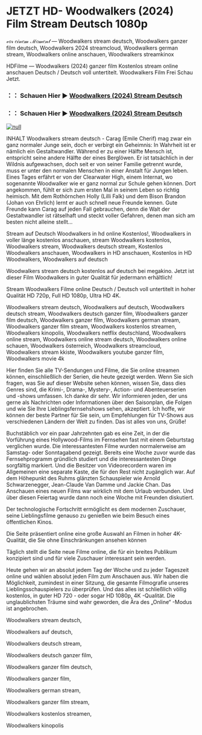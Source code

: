 # JETZT HD- Woodwalkers (2024) Film Stream Deutsch 1080p
𝓋𝑜𝓇 𝑒𝒾𝓃𝑒𝓂 ℳ𝑜𝓂𝑒𝓃𝓉 — Woodwalkers stream deutsch, Woodwalkers ganzer film deutsch, Woodwalkers 2024 streamcloud, Woodwalkers german stream, Woodwalkers online anschauen, Woodwalkers streamkinox

HDFilme — Woodwalkers (2024) ganzer film Kostenlos stream online anschauen Deutsch / Deutsch voll untertitelt. Woodwalkers Film Frei Schau Jetzt.

### ：： Schauen Hier ▶ [Woodwalkers (2024) Stream Deutsch](https://t.co/tnNiE2JiKx)

### ：： Schauen Hier ▶ [Woodwalkers (2024) Stream Deutsch](https://t.co/tnNiE2JiKx)

[![null](https://static.wixstatic.com/media/855a25_043b5abeb4ae4d35ac003198e7fe56ed~mv2.gif)](https://t.co/tnNiE2JiKx)

INHALT Woodwalkers stream deutsch - Carag (Emile Cherif) mag zwar ein ganz normaler Junge sein, doch er verbirgt ein Geheimnis: In Wahrheit ist er nämlich ein Gestaltwandler. Während er zu einer Hälfte Mensch ist, entspricht seine andere Hälfte der eines Berglöwen. Er ist tatsächlich in der Wildnis aufgewachsen, doch seit er von seiner Familie getrennt wurde, muss er unter den normalen Menschen in einer Anstalt für Jungen leben. Eines Tages erfährt er von der Clearwater High, einem Internat, wo sogenannte Woodwalker wie er ganz normal zur Schule gehen können. Dort angekommen, fühlt er sich zum ersten Mal in seinem Leben so richtig heimisch. Mit dem Rothörnchen Holly (Lilli Falk) und dem Bison Brandon (Johan von Ehrlich) lernt er auch schnell neue Freunde kennen. Gute Freunde kann Carag auf jeden Fall gebrauchen, denn die Walt der Gestaltwandler ist rätselhaft und steckt voller Gefahren, denen man sich am besten nicht alleine stellt…

Stream auf Deutsch Woodwalkers in hd online Kostenlos!, Woodwalkers in voller länge kostenlos anschauen, stream Woodwalkers kostenlos, Woodwalkers stream, Woodwalkers deutsch stream, Kostenlos Woodwalkers anschauen, Woodwalkers in HD anschauen, Kostenlos in HD Woodwalkers, Woodwalkers auf deutsch

Woodwalkers stream deutsch kostenlos auf deutsch bei megakino. Jetzt ist dieser Film Woodwalkers in guter Qualität für jedermann erhältlich!

Stream Woodwalkers Filme online Deutsch / Deutsch voll untertitelt in hoher Qualität HD 720p, Full HD 1080p, Ultra HD 4K.

Woodwalkers stream deutsch, Woodwalkers auf deutsch, Woodwalkers deutsch stream, Woodwalkers deutsch ganzer film, Woodwalkers ganzer film deutsch, Woodwalkers ganzer film, Woodwalkers german stream, Woodwalkers ganzer film stream, Woodwalkers kostenlos streamen, Woodwalkers kinopolis, Woodwalkers netflix deutschland, Woodwalkers online stream, Woodwalkers online stream deutsch, Woodwalkers online schauen, Woodwalkers österreich, Woodwalkers streamcloud, Woodwalkers stream kkiste, Woodwalkers youtube ganzer film, Woodwalkers movie 4k

Hier finden Sie alle TV-Sendungen und Filme, die Sie online streamen können, einschließlich der Serien, die heute gezeigt werden. Wenn Sie sich fragen, was Sie auf dieser Website sehen können, wissen Sie, dass dies Genres sind, die Krimi-, Drama-, Mystery-, Action- und Abenteuerserien und -shows umfassen. Ich danke dir sehr. Wir informieren jeden, der uns gerne als Nachrichten oder Informationen über den Saisonplan, die Folgen und wie Sie Ihre Lieblingsfernsehshows sehen, akzeptiert. Ich hoffe, wir können der beste Partner für Sie sein, um Empfehlungen für TV-Shows aus verschiedenen Ländern der Welt zu finden. Das ist alles von uns, Grüße!

Buchstäblich vor ein paar Jahrzehnten gab es eine Zeit, in der die Vorführung eines Hollywood-Films im Fernsehen fast mit einem Geburtstag verglichen wurde. Die interessantesten Filme wurden normalerweise am Samstag- oder Sonntagabend gezeigt. Bereits eine Woche zuvor wurde das Fernsehprogramm gründlich studiert und die interessantesten Dinge sorgfältig markiert. Und die Besitzer von Videorecordern waren im Allgemeinen eine separate Kaste, die für den Rest nicht zugänglich war. Auf dem Höhepunkt des Ruhms glänzten Schauspieler wie Arnold Schwarzenegger, Jean-Claude Van Damme und Jackie Chan. Das Anschauen eines neuen Films war wirklich mit dem Urlaub verbunden. Und über diesen Feiertag wurde dann noch eine Woche mit Freunden diskutiert.

Der technologische Fortschritt ermöglicht es dem modernen Zuschauer, seine Lieblingsfilme genauso zu genießen wie beim Besuch eines öffentlichen Kinos.

Die Seite präsentiert online eine große Auswahl an Filmen in hoher 4K-Qualität, die Sie ohne Einschränkungen ansehen können

Täglich stellt die Seite neue Filme online, die für ein breites Publikum konzipiert sind und für viele Zuschauer interessant sein werden.

Heute gehen wir an absolut jedem Tag der Woche und zu jeder Tageszeit online und wählen absolut jeden Film zum Anschauen aus. Wir haben die Möglichkeit, zumindest in einer Sitzung, die gesamte Filmografie unseres Lieblingsschauspielers zu überprüfen. Und das alles ist schließlich völlig kostenlos, in guter HD 720 - oder sogar HD 1080p, 4K -Qualität. Die unglaublichsten Träume sind wahr geworden, die Ära des „Online“ -Modus ist angebrochen.

Woodwalkers stream deutsch,

Woodwalkers auf deutsch,

Woodwalkers deutsch stream,

Woodwalkers deutsch ganzer film,

Woodwalkers ganzer film deutsch,

Woodwalkers ganzer film,

Woodwalkers german stream,

Woodwalkers ganzer film stream,

Woodwalkers kostenlos streamen,

Woodwalkers kinopolis
